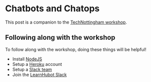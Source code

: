 # Chatbots and Chatops

This post is a companion to the [TechNottingham workshop](http://www.technottingham.com/events/2017/02/06/tech-nottingham-february-2017-joe-nash-presents-chatbots-and-chatops).

## Following along with the workshop

To follow along with the workshop, doing these things will be helpful!

- Install [NodeJS](https://nodejs.org/en/download/package-manager/)
- Setup a [Heroku](https://signup.heroku.com/) account
- Setup a [Slack team](https://slack.com/create)
- Join the [LearnHubot Slack](https://learnhubot.herokuapp.com/)
